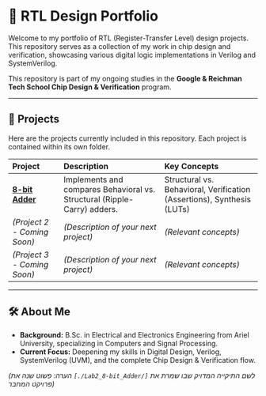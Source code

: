 # 🚀 RTL Design Portfolio

Welcome to my portfolio of RTL (Register-Transfer Level) design projects. This repository serves as a collection of my work in chip design and verification, showcasing various digital logic implementations in Verilog and SystemVerilog.

This repository is part of my ongoing studies in the **Google & Reichman Tech School Chip Design & Verification** program.

---

## 📂 Projects

Here are the projects currently included in this repository. Each project is contained within its own folder.

| Project | Description | Key Concepts |
| :--- | :--- | :--- |
| **[8-bit Adder](./Ripple-Carry-Adder/)** | Implements and compares Behavioral vs. Structural (Ripple-Carry) adders. | Structural vs. Behavioral, Verification (Assertions), Synthesis (LUTs) |
| *(Project 2 - Coming Soon)* | *(Description of your next project)* | *(Relevant concepts)* |
| *(Project 3 - Coming Soon)* | *(Description of your next project)* | *(Relevant concepts)* |

---

## 🛠️ About Me

* **Background:** B.Sc. in Electrical and Electronics Engineering from Ariel University, specializing in Computers and Signal Processing.
* **Current Focus:** Deepening my skills in Digital Design, Verilog, SystemVerilog (UVM), and the complete Chip Design & Verification flow.

*(הערה: פשוט שנה את `[./Lab2_8-bit_Adder/]` לשם התיקייה המדויק שבו שמרת את פרויקט המחבר)*
